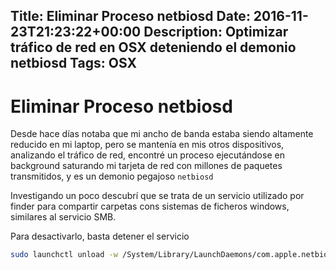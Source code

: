 Title: Eliminar Proceso netbiosd
Date: 2016-11-23T21:23:22+00:00
Description: Optimizar tráfico de red en OSX deteniendo el demonio netbiosd
Tags: OSX
---
# Eliminar Proceso netbiosd

Desde hace días notaba que mi ancho de banda estaba siendo altamente reducido en mi laptop, pero se mantenía en mis otros dispositivos, analizando el tráfico de red, encontré un proceso ejecutándose en background saturando mi tarjeta de red con millones de paquetes transmitidos, y es un demonio pegajoso `netbiosd`

Investigando un poco descubrí que se trata de un servicio utilizado por finder para compartir carpetas cons sistemas de ficheros windows, similares al servicio SMB.

Para desactivarlo, basta detener el servicio
```bash
sudo launchctl unload -w /System/Library/LaunchDaemons/com.apple.netbiosd.plist

```